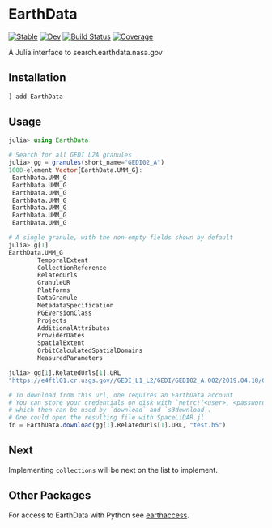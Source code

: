 # EarthData

[![Stable](https://img.shields.io/badge/docs-stable-blue.svg)](https://evetion.github.io/EarthData.jl/stable/)
[![Dev](https://img.shields.io/badge/docs-dev-blue.svg)](https://evetion.github.io/EarthData.jl/dev/)
[![Build Status](https://github.com/evetion/EarthData.jl/actions/workflows/CI.yml/badge.svg?branch=main)](https://github.com/evetion/EarthData.jl/actions/workflows/CI.yml?query=branch%3Amain)
[![Coverage](https://codecov.io/gh/evetion/EarthData.jl/branch/main/graph/badge.svg)](https://codecov.io/gh/evetion/EarthData.jl)

A Julia interface to search.earthdata.nasa.gov

## Installation

```julia
] add EarthData
```

## Usage
```julia
julia> using EarthData

# Search for all GEDI L2A granules
julia> gg = granules(short_name="GEDI02_A")
1000-element Vector{EarthData.UMM_G}:
 EarthData.UMM_G
 EarthData.UMM_G
 EarthData.UMM_G
 EarthData.UMM_G
 EarthData.UMM_G
 EarthData.UMM_G
 EarthData.UMM_G

# A single granule, with the non-empty fields shown by default
julia> g[1]
EarthData.UMM_G
        TemporalExtent
        CollectionReference
        RelatedUrls
        GranuleUR
        Platforms
        DataGranule
        MetadataSpecification
        PGEVersionClass
        Projects
        AdditionalAttributes
        ProviderDates
        SpatialExtent
        OrbitCalculatedSpatialDomains
        MeasuredParameters

julia> gg[1].RelatedUrls[1].URL
"https://e4ftl01.cr.usgs.gov//GEDI_L1_L2/GEDI/GEDI02_A.002/2019.04.18/GEDI02_A_2019108002012_O01959_01_T03909_02_003_01_V002.h5"

# To download from this url, one requires an EarthData account
# You can store your credentials on disk with `netrc!(<user>, <password>)`
# which then can be used by `download` and `s3download`.
# One could open the resulting file with SpaceLiDAR.jl
fn = EarthData.download(gg[1].RelatedUrls[1].URL, "test.h5")
```

## Next
Implementing `collections` will be next on the list to implement.

## Other Packages
For access to EarthData with Python see [earthaccess](https://github.com/nsidc/earthaccess).
